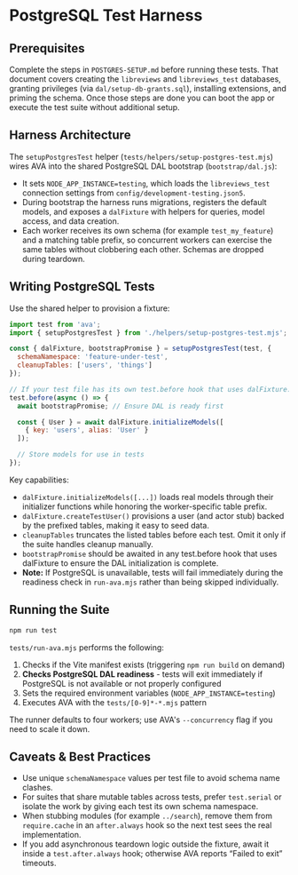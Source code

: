 # PostgreSQL Test Harness

## Prerequisites

Complete the steps in `POSTGRES-SETUP.md` before running these tests. That
document covers creating the `libreviews` and `libreviews_test` databases,
granting privileges (via `dal/setup-db-grants.sql`), installing extensions, and
priming the schema. Once those steps are done you can boot the app or execute
the test suite without additional setup.

## Harness Architecture

The `setupPostgresTest` helper (`tests/helpers/setup-postgres-test.mjs`) wires
AVA into the shared PostgreSQL DAL bootstrap (`bootstrap/dal.js`):

- It sets `NODE_APP_INSTANCE=testing`, which loads the `libreviews_test`
  connection settings from `config/development-testing.json5`.
- During bootstrap the harness runs migrations, registers the default models,
  and exposes a `dalFixture` with helpers for queries, model access, and data
  creation.
- Each worker receives its own schema (for example `test_my_feature`) and a
  matching table prefix, so concurrent workers can exercise the same tables
  without clobbering each other. Schemas are dropped during teardown.

## Writing PostgreSQL Tests

Use the shared helper to provision a fixture:

```js
import test from 'ava';
import { setupPostgresTest } from './helpers/setup-postgres-test.mjs';

const { dalFixture, bootstrapPromise } = setupPostgresTest(test, {
  schemaNamespace: 'feature-under-test',
  cleanupTables: ['users', 'things']
});

// If your test file has its own test.before hook that uses dalFixture:
test.before(async () => {
  await bootstrapPromise; // Ensure DAL is ready first

  const { User } = await dalFixture.initializeModels([
    { key: 'users', alias: 'User' }
  ]);

  // Store models for use in tests
});
```

Key capabilities:

- `dalFixture.initializeModels([...])` loads real models through their
  initializer functions while honoring the worker-specific table prefix.
- `dalFixture.createTestUser()` provisions a user (and actor stub) backed by
  the prefixed tables, making it easy to seed data.
- `cleanupTables` truncates the listed tables before each test. Omit it only if
  the suite handles cleanup manually.
- `bootstrapPromise` should be awaited in any test.before hook that uses
  dalFixture to ensure the DAL initialization is complete.
- **Note:** If PostgreSQL is unavailable, tests will fail immediately during the
  readiness check in `run-ava.mjs` rather than being skipped individually.

## Running the Suite

```bash
npm run test
```

`tests/run-ava.mjs` performs the following:

1. Checks if the Vite manifest exists (triggering `npm run build` on demand)
2. **Checks PostgreSQL DAL readiness** - tests will exit immediately if PostgreSQL
   is not available or not properly configured
3. Sets the required environment variables (`NODE_APP_INSTANCE=testing`)
4. Executes AVA with the `tests/[0-9]*-*.mjs` pattern

The runner defaults to four workers; use AVA's `--concurrency` flag if you need
to scale it down.

## Caveats & Best Practices

- Use unique `schemaNamespace` values per test file to avoid schema name clashes.
- For suites that share mutable tables across tests, prefer `test.serial` or
  isolate the work by giving each test its own schema namespace.
- When stubbing modules (for example `../search`), remove them from
  `require.cache` in an `after.always` hook so the next test sees the real
  implementation.
- If you add asynchronous teardown logic outside the fixture, await it inside a
  `test.after.always` hook; otherwise AVA reports “Failed to exit” timeouts.
